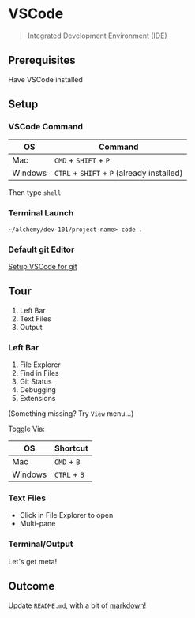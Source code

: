 VSCode
===

> Integrated Development Environment (IDE)

## Prerequisites

Have VSCode installed

## Setup

### VSCode Command

OS|Command
---|---
Mac | `CMD` + `SHIFT` + `P`
Windows|`CTRL` + `SHIFT` + `P` (already installed)

Then type `shell`

### Terminal Launch

```
~/alchemy/dev-101/project-name> code .
```

### Default git Editor

[Setup VSCode for git](https://code.visualstudio.com/docs/editor/versioncontrol#_vs-code-as-git-editor)

## Tour

1. Left Bar
2. Text Files
3. Output

### Left Bar

1. File Explorer
1. Find in Files
1. Git Status
1. Debugging
1. Extensions

(Something missing? Try `View` menu...)

Toggle Via:

OS|Shortcut
---|---
Mac | `CMD` + `B`
Windows|`CTRL` + `B`

### Text Files

* Click in File Explorer to open
* Multi-pane

### Terminal/Output

Let's get meta!

## Outcome

Update `README.md`, with a bit of [markdown](markdown.md)!
